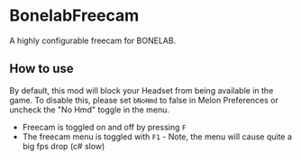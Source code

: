 # BonelabFreecam

A highly configurable freecam for BONELAB.

## How to use
By default, this mod will block your Headset from being available in the game.
To disable this, please set `bNoHmd` to false in Melon Preferences or uncheck the "No Hmd" toggle in the menu.

* Freecam is toggled on and off by pressing `F`
* The freecam menu is toggled with `F1` - Note, the menu will cause quite a big fps drop (c# slow)